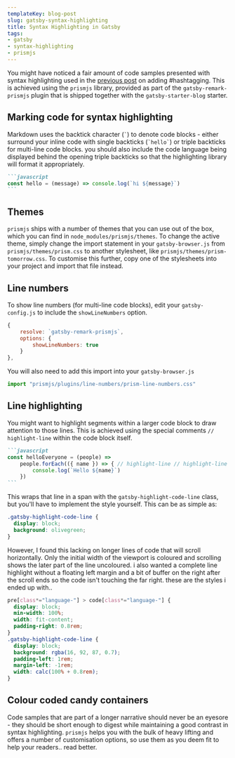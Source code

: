 ```yaml
---
templateKey: blog-post
slug: gatsby-syntax-highlighting
title: Syntax Highlighting in Gatsby
tags:
- gatsby
- syntax-highlighting
- prismjs
---
```

You might have noticed a fair amount of code samples presented with syntax highlighting
used in the [previous post](/gatsby-tags) on adding #hashtagging. This is achieved using
the `prismjs` library, provided as part of the `gatsby-remark-prismjs` plugin that is
shipped together with the `gatsby-starter-blog` starter.

## Marking code for syntax highlighting
Markdown uses the backtick character (`` ` ``) to denote code blocks - either surround
your inline code with single backticks (`` `hello` ``) or triple backticks for multi-line
code blocks. you should also include the code language being displayed behind the
opening triple backticks so that the highlighting library will format it appropriately.

````markdown
```javascript
const hello = (message) => console.log(`hi ${message}`)
```
````

## Themes
`prismjs` ships with a number of themes that you can use out of the box, which you can
find in `node_modules/prismjs/themes`. To change the active theme, simply change the
import statement in your `gatsby-browser.js` from `prismjs/themes/prism.css` to another
stylesheet, like `prismjs/themes/prism-tomorrow.css`. To customise this further, copy one
of the stylesheets into your project and import that file instead.

## Line numbers
To show line numbers (for multi-line code blocks), edit your `gatsby-config.js` to include
the `showLineNumbers` option.
```javascript
{
    resolve: `gatsby-remark-prismjs`,
    options: {
        showLineNumbers: true
    }
},
```
You will also need to add this import into your `gatsby-browser.js`
```javascript
import "prismjs/plugins/line-numbers/prism-line-numbers.css"
```

## Line highlighting
You might want to highlight segments within a larger code block to draw
attention to those lines. This is achieved using the special comments `// highlight-line`
within the code block itself.
````markdown
```javascript
const helloEveryone = (people) =>
    people.forEach(({ name }) => { // highlight-line // highlight-line
        console.log(`Hello ${name}`)
    })
```
````
This wraps that line in a span with the `gatsby-highlight-code-line` class, but you'll
have to implement the style yourself. This can be as simple as:
```css
.gatsby-highlight-code-line {
  display: block;
  background: olivegreen;
}
```
However, I found this lacking on longer lines of code that will scroll horizontally. Only
the initial width of the viewport is coloured and scrolling shows the later part of the
line uncoloured. i also wanted a complete line highlight without a floating left margin
and a bit of buffer on the right after the scroll ends so the code isn't touching the far
right. these are the styles i ended up with..
```css
pre[class*="language-"] > code[class*="language-"] {
  display: block;
  min-width: 100%;
  width: fit-content;
  padding-right: 0.8rem;
}
.gatsby-highlight-code-line {
  display: block;
  background: rgba(16, 92, 87, 0.7);
  padding-left: 1rem;
  margin-left: -1rem;
  width: calc(100% + 0.8rem);
}
```
## Colour coded candy containers
Code samples that are part of a longer narrative should never be an eyesore - they should
be short enough to digest while maintaining a good contrast in syntax highlighting.
`prismjs` helps you with the bulk of heavy lifting and offers a number of customisation
options, so use them as you deem fit to help your readers.. read better.
